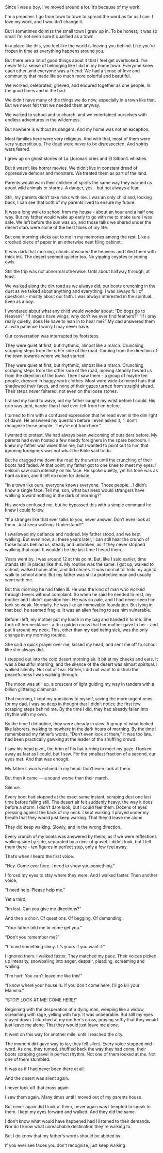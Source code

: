 Since I was a boy, I’ve moved around a lot. It’s because of my work. 

I'm a preacher. I go from town to town to spread the word as far as I can. I love my work, and I wouldn’t change it.

But I sometimes do miss the small town I grew up in. To be honest, it was so small I’m not even sure it qualified as a town. 

In a place like this, you feel like the world is leaving you behind. Like you’re frozen in time as everything happens around you.

But there are a lot of good things about it that I feel get overlooked. I’ve never felt a sense of belonging like I did in my home town. Everyone knew each other, and everyone was a friend. We had a sense of love and community that made life so much more colorful and beautiful.

We worked, celebrated, grieved, and endured together as one people. In the good times and in the bad.

We didn't have many of the things we do now, especially in a town like that. But we never felt that we needed them anyway. 

We walked to school and to church, and we entertained ourselves with endless adventures in the wilderness. 

But nowhere is without its dangers. And my home was not an exception.

Most families here were very religious. And with that, most of them were very superstitious. The dead were never to be disrespected. And spirits were feared. 

I grew up on ghost stories of La Llorona’s cries and El Silbón’s whistles. 

But it wasn’t like horror movies. We didn’t live in constant dread of oppressive demons and monsters. We treated them as part of the land.

Parents would warn their children of spirits the same way they warned us about wild animals or storms. A danger, yes - but not always a fear.

Still, my parents didn’t take risks with me. I was an only child and, looking back, I can see that both of my parents lived to ensure my future. 

It was a long walk to school from my house - about an hour and a half one way. But my father would wake up early to go with me to make sure I was safe. We left before the sun was up, and those talks we shared under the desert stars were some of the best times of my life.

But one morning sticks out to me in my memories among the rest. Like a crooked piece of paper in an otherwise neat filing cabinet. 

It was dark that morning, clouds obscured the heavens and filled them with thick ink. The desert seemed quieter too. No yipping coyotes or cooing owls. 

Still the trip was not abnormal otherwise. Until about halfway through, at least.

We walked along the dirt road as we always did, our boots crunching in the dust as we talked about anything and everything. I was always full of questions - mostly about our faith. I was always interested in the spiritual. Even as a boy. 

I wondered about what any child would wonder about: “Do dogs go to Heaven?” “If angels have wings, why don’t we ever find feathers?” “If I pray really quietly, does He have to lean in to hear me?” My dad answered them all with patience I worry I may never have. 

Our conversation was interrupted by footsteps. 

They were quiet at first, but rhythmic, almost like a march. Crunching, scraping steps from the other side of the road. Coming from the direction of the town towards where we had started.

They were quiet at first, but rhythmic, almost like a march. Crunching, scraping steps from the other side of the road, moving steadily toward us from the direction of the town.
Then I saw them - a group of maybe ten people, dressed in baggy work clothes. Most wore wide-brimmed hats that shadowed their faces, and none of their gazes turned from straight ahead. Their steps never faltered, not even on the loose stones.

I raised my hand to wave, but my father caught my wrist before I could. His grip was tight, harder than I had ever felt from him before.

I turned to him with a confused expression that he read even in the dim light of dawn. He answered my question before I even asked it,
“I don’t recognize those people. They’re not from here.”

I wanted to protest. We had always been welcoming of outsiders before. My parents had even hosted a few needy foreigners in the spare bedroom. I knew my father was wiser than me, but I wanted to point out to him that ignoring foreigners was not what the Bible said to do.

But he dragged me down the road by the wrist until the crunching of their boots had faded.
At that point, my father got to one knee to meet my eyes. I seldom saw such intensity on his face. He spoke quietly, yet his tone was as hard as iron, and it left no room for debate,

“In a town like ours, everyone knows everyone. Those people… I didn’t know a single face. Tell me, son, what business would strangers have walking toward nothing in the dark of morning?”

His words confused me, but he bypassed this with a simple command he knew I could follow.

“If a stranger like that ever talks to you, never answer. Don’t even look at them. Just keep walking. Understand?”

I swallowed my defiance and nodded. My father stood, and we kept walking. But even now, all these years later, I can still hear the crunch of those boots behind us, steady and unbroken, as if they never stopped walking that road. It wouldn’t be the last time I heard them.

Years went by. I was around 12 at this point. But, like I said earlier, time stands still in places like this. My routine was the same. I got up, walked to school, walked home after, and did chores. It was normal for kids my age to walk to school alone. But my father was still a protective man and usually went with me.

But this morning he had fallen ill. He was the kind of man who worked through fevers without complaint. So when he said he needed to rest, my mother and I didn’t question him.
He was so pale, and I had never seen him look so weak. Normally, he was like an immovable foundation. But lying in that bed, he seemed fragile. It was an alien feeling to see him vulnerable.

Before I left, my mother put my lunch in my bag and handed it to me. She took off her necklace - a thin golden cross that her mother gave to her - and put it around my neck. This, other than my dad being sick, was the only change in my morning routine.

She said a quick prayer over me, kissed my head, and sent me off to school like she always did. 

I stepped out into the cold desert morning air. It bit at my cheeks and ears. It was a beautiful morning, and the silence of the desert was almost spiritual. I walked silently. Not out of fear. Rather, I did not want to disturb the peacefulness I was walking through.

The moon was still up, a crescent of light guiding my way in tandem with a billion glittering diamonds. 

That morning, I kept my questions to myself, saving the more urgent ones for my dad.
I was so deep in thought that I didn’t notice the first few scraping steps behind me. By the time I did, they had already fallen into rhythm with my own. 

By the time I did notice, they were already in view. A group of what looked like laborers, walking to nowhere in the dark hours of morning. By the time I remembered my father’s words, “Don’t even look at them,” it was too late. I had been practically gawking at the leader of the shuffling crowd.

I saw his head pivot, the brim of his hat turning to meet my gaze. I looked away as fast as I could, but I saw. For the smallest fraction of a second, our eyes met. And that was enough.

My father’s words echoed in my head: Don’t even look at them.

But then it came — a sound worse than their march.

Silence.

Every boot had stopped at the exact same instant, scraping dust one last time before falling still. The desert air felt suddenly heavy, the way it does before a storm. I didn’t dare look, but I could feel them. Dozens of eyes pressing against the back of my neck.
I kept walking. I prayed under my breath that they would just keep walking. That they'd leave me alone. 

They did keep walking. Slowly, and in the wrong direction. 

Every crunch of my boots was answered by theirs, as if we were reflections walking side by side, separated by a river of gravel. I didn’t look, but I felt them there - ten figures in perfect step, only a few feet away.

That’s when I heard the first voice.

“Hey. Come over here. I need to show you something.”

I forced my eyes to stay where they were. And I walked faster. Then another voice,

“I need help. Please help me.”

Yet a third,

“Im lost. Can you give me directions?”

And then a choir. Of questions. Of begging. Of demanding.

“Your father told me to come get you.”

“Don't you remember me?”

“I found something shiny. It’s yours if you want it.”

I ignored them. I walked faster. They matched my pace. Their voices picked up intensity, snowballing into anger, despair, pleading, screaming and wailing.

“I'm hurt! You can't leave me like this!”

“I know where your house is. If you don't come here, I'll go kill your Mamma.”

“STOP! LOOK AT ME! COME HERE!”

Beginning with the desperation of a dying man, weeping like a widow, screaming with rage, yelling with fury. It was unbearable.
But still my eyes stayed down. I clutched at my mother's cross, praying softly that they would just leave me alone. That they would just leave me alone. 

It went on this way for another mile, until I reached the city.

The moment dirt gave way to tar, they fell silent. Every voice stopped mid-word.
As one, they turned, shuffled back the way they had come, their boots scraping gravel in perfect rhythm. Not one of them looked at me. Not one of them stumbled.

It was as if I had never been there at all. 

And the desert was silent again. 

I never took off that cross again. 

I saw them again. Many times until I moved out of my parents house.

But never again did I look at them, never again was I tempted to speak to them. I kept my eyes forward and walked. And they did the same. 

I don't know what would have happened had I listened to their demands. Nor do I know what unreachable destination they're walking to. 

But I do know that my father's words should be abided by.

If you ever see faces you don't recognize, just keep walking.